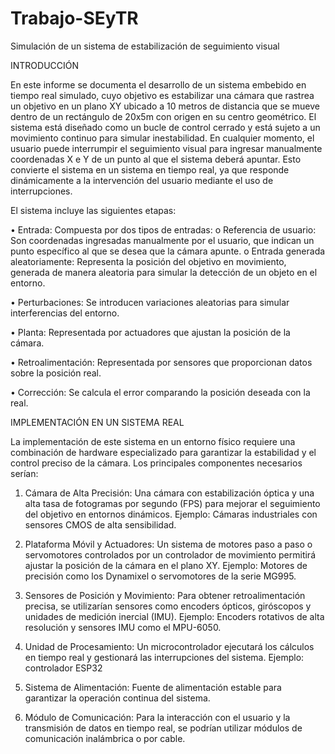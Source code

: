 # Trabajo-SEyTR
Simulación de un sistema de estabilización de seguimiento visual 

INTRODUCCIÓN

En este informe se documenta el desarrollo de un sistema embebido en tiempo real simulado, cuyo objetivo es estabilizar una cámara que rastrea un objetivo en un plano XY ubicado a 10 metros de distancia que se mueve dentro de un rectángulo de 20x5m con origen en su centro geométrico. El sistema está diseñado como un bucle de control cerrado y está sujeto a un movimiento continuo para simular inestabilidad.
En cualquier momento, el usuario puede interrumpir el seguimiento visual para ingresar manualmente coordenadas X e Y de un punto al que el sistema deberá apuntar. Esto convierte el sistema en un sistema en tiempo real, ya que responde dinámicamente a la intervención del usuario mediante el uso de interrupciones.

El sistema incluye las siguientes etapas:

•	Entrada: Compuesta por dos tipos de entradas:
  o	Referencia de usuario: Son coordenadas ingresadas manualmente por el usuario, que indican un punto específico al que se desea que la cámara apunte.
  o	Entrada generada aleatoriamente: Representa la posición del objetivo en movimiento, generada de manera aleatoria para simular la detección de un objeto en el entorno.

•	Perturbaciones: Se introducen variaciones aleatorias para simular interferencias del entorno.

•	Planta: Representada por actuadores que ajustan la posición de la cámara.

•	Retroalimentación: Representada por sensores que proporcionan datos sobre la posición real.

•	Corrección: Se calcula el error comparando la posición deseada con la real.

IMPLEMENTACIÓN EN UN SISTEMA REAL

La implementación de este sistema en un entorno físico requiere una combinación de hardware especializado para garantizar la estabilidad y el control preciso de la cámara. Los principales componentes necesarios serían:

1.	Cámara de Alta Precisión:
   	Una cámara con estabilización óptica y una alta tasa de fotogramas por segundo (FPS) para mejorar el seguimiento del objetivo en entornos dinámicos.
  	Ejemplo: Cámaras industriales con sensores CMOS de alta sensibilidad.

2.	Plataforma Móvil y Actuadores:
   	Un sistema de motores paso a paso o servomotores controlados por un controlador de movimiento permitirá ajustar la posición de la cámara en el plano XY.
   	Ejemplo: Motores de precisión como los Dynamixel o servomotores de la serie MG995.

3.	Sensores de Posición y Movimiento:
   	Para obtener retroalimentación precisa, se utilizarían sensores como encoders ópticos, giróscopos y unidades de medición inercial (IMU).
   	Ejemplo: Encoders rotativos de alta resolución y sensores IMU como el MPU-6050.

4.	Unidad de Procesamiento:
    Un microcontrolador ejecutará los cálculos en tiempo real y gestionará las interrupciones del sistema.
   	Ejemplo: controlador ESP32

5.	Sistema de Alimentación:
   	Fuente de alimentación estable para garantizar la operación continua del sistema.

6.	Módulo de Comunicación:
   	Para la interacción con el usuario y la transmisión de datos en tiempo real, se podrían utilizar módulos de comunicación inalámbrica o por cable.


